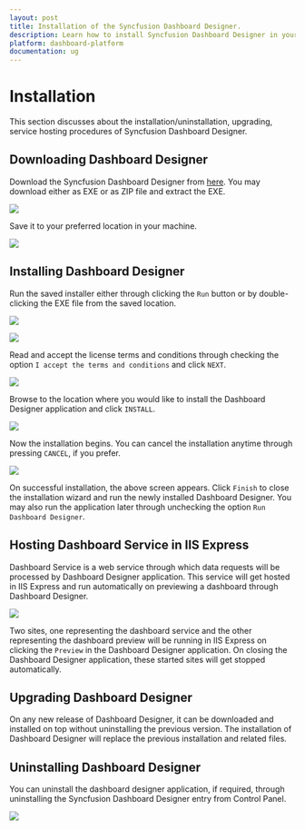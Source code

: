 ```yaml
---
layout: post
title: Installation of the Syncfusion Dashboard Designer.
description: Learn how to install Syncfusion Dashboard Designer in your machine. 
platform: dashboard-platform
documentation: ug
---
```


# Installation

This section discusses about the installation/uninstallation, upgrading, service hosting procedures of Syncfusion Dashboard Designer.

## Downloading Dashboard Designer

Download the Syncfusion Dashboard Designer from [here](http://www.syncfusion.com/downloads/dashboard). You may download either as EXE or as ZIP file and extract the EXE.

![](images/downloaddashboard.png)

Save it to your preferred location in your machine.

![](images/savedashboard.png)

## Installing Dashboard Designer

Run the saved installer either through clicking the `Run` button or by double-clicking the EXE file from the saved location.

![](images/extractdashboard.png)

![](images/licenseagreement.png)

Read and accept the license terms and conditions through checking the option `I accept the terms and conditions` and click `NEXT`.

![](images/installationlocation.png)

Browse to the location where you would like to install the Dashboard Designer application and click `INSTALL`.

![](images/installation.png)

Now the installation begins. You can cancel the installation anytime through pressing `CANCEL`, if you prefer.

![](images/finishinstallation.png)

On successful installation, the above screen appears. Click `Finish` to close the installation wizard and run the newly installed Dashboard Designer. You may also run the application later through unchecking the option `Run Dashboard Designer`.

## Hosting Dashboard Service in IIS Express

Dashboard Service is a web service through which data requests will be processed by Dashboard Designer application. This service will get hosted in IIS Express and run automatically on previewing a dashboard through Dashboard Designer.

![](images/dashboardsevices.png)

Two sites, one representing the dashboard service and the other representing the dashboard preview will be running in IIS Express on clicking the `Preview` in the Dashboard Designer application. On closing the Dashboard Designer application, these started sites will get stopped automatically.

## Upgrading Dashboard Designer

On any new release of Dashboard Designer, it can be downloaded and installed on top without uninstalling the previous version. The installation of Dashboard Designer will replace the previous installation and related files.

## Uninstalling Dashboard Designer

You can uninstall the dashboard designer application, if required, through uninstalling the Syncfusion Dashboard Designer entry from Control Panel.

![](images/uninstalldashboard.png)



